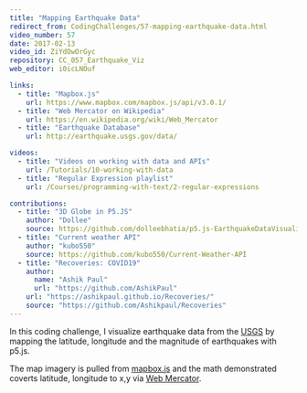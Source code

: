 ```yaml
---
title: "Mapping Earthquake Data"
redirect_from: CodingChallenges/57-mapping-earthquake-data.html
video_number: 57
date: 2017-02-13
video_id: ZiYdOwOrGyc
repository: CC_057_Earthquake_Viz
web_editor: i0icLNOuf

links:
  - title: "Mapbox.js"
    url: https://www.mapbox.com/mapbox.js/api/v3.0.1/
  - title: "Web Mercator on Wikipedia"
    url: https://en.wikipedia.org/wiki/Web_Mercator
  - title: "Earthquake Database"
    url: http://earthquake.usgs.gov/data/

videos:
  - title: "Videos on working with data and APIs"
    url: /Tutorials/10-working-with-data
  - title: "Regular Expression playlist"
    url: /Courses/programming-with-text/2-regular-expressions

contributions:
  - title: "3D Globe in P5.JS"
    author: "Dollee"
    source: https://github.com/dolleebhatia/p5.js-EarthquakeDataVisualization-3D
  - title: "Current weather API"
    author: "kubo550"
    source: https://github.com/kubo550/Current-Weather-API
  - title: "Recoveries: COVID19"
    author:
      name: "Ashik Paul"
      url: "https://github.com/AshikPaul"
    url: "https://ashikpaul.github.io/Recoveries/"
    source: "https://github.com/Ashikpaul/Recoveries"
---
```

In this coding challenge, I visualize earthquake data from the [USGS](http://earthquake.usgs.gov/data/) by mapping the latitude, longitude and the magnitude of earthquakes with p5.js.

The map imagery is pulled from [mapbox.js](https://www.mapbox.com/mapbox.js/api/v3.0.1/) and the math demonstrated coverts latitude, longitude to x,y via [Web Mercator](https://en.wikipedia.org/wiki/Web_Mercator).
